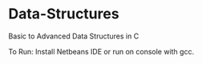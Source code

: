 # Data-Structures
Basic to Advanced Data Structures in C


To Run: Install Netbeans IDE or run on console with gcc.
